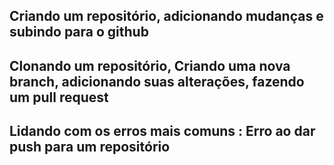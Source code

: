 ## Criando um repositório, adicionando mudanças e subindo para o github
## Clonando um repositório, Criando uma nova branch, adicionando suas alterações, fazendo um pull request
## Lidando com os erros mais comuns : Erro ao dar push para um repositório